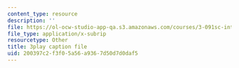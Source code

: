 ```yaml
---
content_type: resource
description: ''
file: https://ol-ocw-studio-app-qa.s3.amazonaws.com/courses/3-091sc-introduction-to-solid-state-chemistry-fall-2010/200397c2f3f05a56a9367d50d7d0daf5_iRh3Kpgg0Uc.vtt
file_type: application/x-subrip
resourcetype: Other
title: 3play caption file
uid: 200397c2-f3f0-5a56-a936-7d50d7d0daf5
---
```

